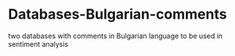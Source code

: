 # Databases-Bulgarian-comments
two databases with comments in Bulgarian language to be used in sentiment analysis
